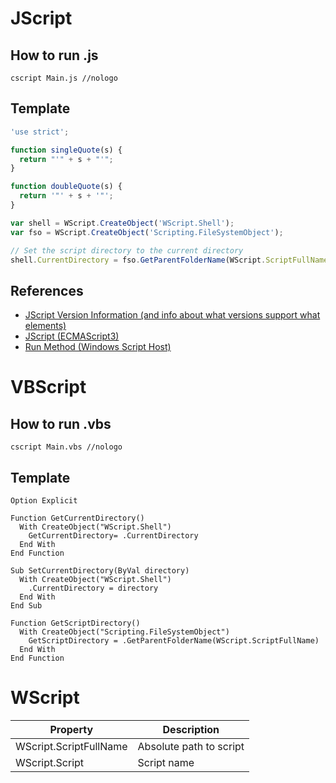 # JScript

## How to run .js
```batch
cscript Main.js //nologo
```

## Template
```js
'use strict';

function singleQuote(s) {
  return "'" + s + "'";
}

function doubleQuote(s) {
  return '"' + s + '"';
}

var shell = WScript.CreateObject('WScript.Shell');
var fso = WScript.CreateObject('Scripting.FileSystemObject');

// Set the script directory to the current directory
shell.CurrentDirectory = fso.GetParentFolderName(WScript.ScriptFullName);
```

## References
* [JScript Version Information (and info about what versions support what elements)](https://msdn.microsoft.com/en-us/library/2z6exc9e.aspx)
* [JScript (ECMAScript3)](https://msdn.microsoft.com/en-us/library/hbxc2t98.aspx)
* [Run Method (Windows Script Host)](https://msdn.microsoft.com/en-us/library/d5fk67ky.aspx)

# VBScript

## How to run .vbs
```batch
cscript Main.vbs //nologo
```

## Template
```vbs
Option Explicit

Function GetCurrentDirectory()
  With CreateObject("WScript.Shell")
    GetCurrentDirectory= .CurrentDirectory
  End With
End Function

Sub SetCurrentDirectory(ByVal directory)
  With CreateObject("WScript.Shell")
    .CurrentDirectory = directory
  End With
End Sub

Function GetScriptDirectory()
  With CreateObject("Scripting.FileSystemObject")
    GetScriptDirectory = .GetParentFolderName(WScript.ScriptFullName)
  End With
End Function
```

# WScript
Property|Description
---|---
WScript.ScriptFullName|Absolute path to script
WScript.Script|Script name